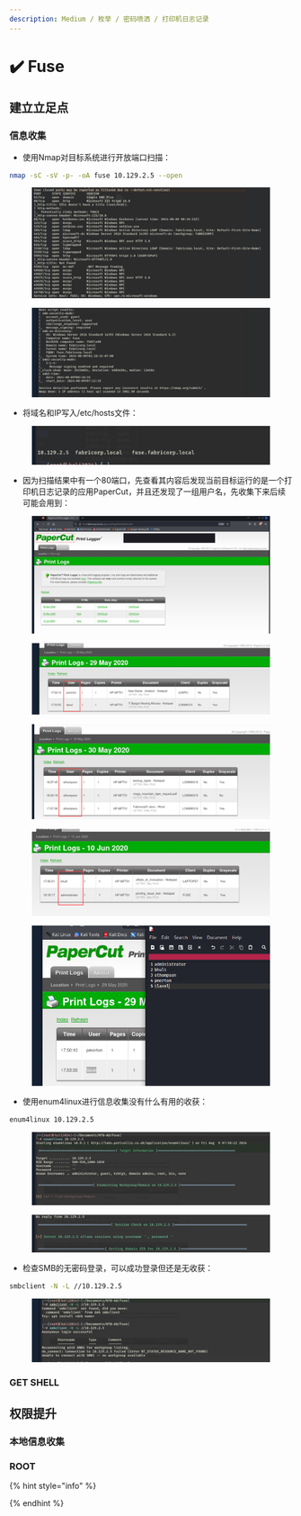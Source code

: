 ```yaml
---
description: Medium / 枚举 / 密码喷洒 / 打印机日志记录
---
```


# ✔️ Fuse

## 建立立足点

### 信息收集

* 使用Nmap对目标系统进行开放端口扫描：

```bash
nmap -sC -sV -p- -oA fuse 10.129.2.5 --open
```

<figure><img src="../../.gitbook/assets/1 (1) (1).png" alt=""><figcaption></figcaption></figure>

<figure><img src="../../.gitbook/assets/2 (1).png" alt=""><figcaption></figcaption></figure>

* 将域名和IP写入/etc/hosts文件：

<figure><img src="../../.gitbook/assets/3 (1).png" alt=""><figcaption></figcaption></figure>

* 因为扫描结果中有一个80端口，先查看其内容后发现当前目标运行的是一个打印机日志记录的应用PaperCut，并且还发现了一组用户名，先收集下来后续可能会用到：

<figure><img src="../../.gitbook/assets/4 (1).png" alt=""><figcaption></figcaption></figure>

<figure><img src="../../.gitbook/assets/5 (1).png" alt=""><figcaption></figcaption></figure>

<figure><img src="../../.gitbook/assets/6 (1).png" alt=""><figcaption></figcaption></figure>

<figure><img src="../../.gitbook/assets/7 (1).png" alt=""><figcaption></figcaption></figure>

<figure><img src="../../.gitbook/assets/8 (13).png" alt=""><figcaption></figcaption></figure>

* 使用enum4linux进行信息收集没有什么有用的收获：

```bash
enum4linux 10.129.2.5
```

<figure><img src="../../.gitbook/assets/9 (10).png" alt=""><figcaption></figcaption></figure>

<figure><img src="../../.gitbook/assets/10 (11).png" alt=""><figcaption></figcaption></figure>

* 检查SMB的无密码登录，可以成功登录但还是无收获：

```bash
smbclient -N -L //10.129.2.5
```

<figure><img src="../../.gitbook/assets/11 (10).png" alt=""><figcaption></figcaption></figure>













### GET SHELL











## 权限提升

### 本地信息收集













### ROOT













{% hint style="info" %}

{% endhint %}
